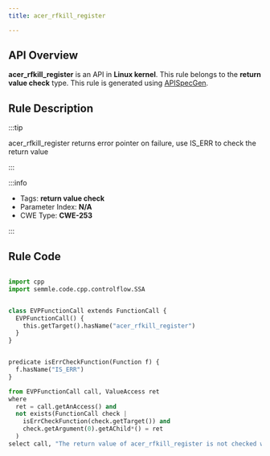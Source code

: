 ```yaml
---
title: acer_rfkill_register

---
```



## API Overview
**acer_rfkill_register** is an API in **Linux kernel**. This rule belongs to the **return value check** type. This rule is generated using [APISpecGen](../../tools/APISpecGen).
## Rule Description

:::tip

acer_rfkill_register returns error pointer on failure, use IS_ERR to check the return value

:::

:::info

- Tags: **return value check**
- Parameter Index: **N/A**
- CWE Type: **CWE-253**

:::

## Rule Code
```python

import cpp
import semmle.code.cpp.controlflow.SSA


class EVPFunctionCall extends FunctionCall {
  EVPFunctionCall() {
    this.getTarget().hasName("acer_rfkill_register")
  }
}


predicate isErrCheckFunction(Function f) {
  f.hasName("IS_ERR") 
}

from EVPFunctionCall call, ValueAccess ret
where
  ret = call.getAnAccess() and
  not exists(FunctionCall check |
    isErrCheckFunction(check.getTarget()) and
    check.getArgument(0).getAChild*() = ret
  )
select call, "The return value of acer_rfkill_register is not checked with IS_ERR."
    
```